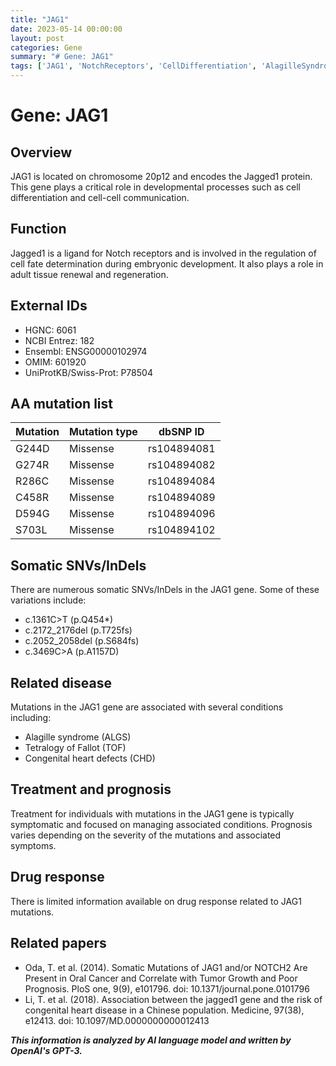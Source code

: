 ```yaml
---
title: "JAG1"
date: 2023-05-14 00:00:00
layout: post
categories: Gene
summary: "# Gene: JAG1"
tags: ['JAG1', 'NotchReceptors', 'CellDifferentiation', 'AlagilleSyndrome', 'CongenitalHeartDefects', 'SomaticMutations', 'Prognosis', 'DrugResponse']
---
```


# Gene: JAG1
## Overview
JAG1 is located on chromosome 20p12 and encodes the Jagged1 protein. This gene plays a critical role in developmental processes such as cell differentiation and cell-cell communication.

## Function
Jagged1 is a ligand for Notch receptors and is involved in the regulation of cell fate determination during embryonic development. It also plays a role in adult tissue renewal and regeneration.

## External IDs
- HGNC: 6061
- NCBI Entrez: 182
- Ensembl: ENSG00000102974
- OMIM: 601920
- UniProtKB/Swiss-Prot: P78504

## AA mutation list
|Mutation|Mutation type|dbSNP ID|
|--------|-------------|-------|
|G244D|Missense|rs104894081|
|G274R|Missense|rs104894082|
|R286C|Missense|rs104894084|
|C458R|Missense|rs104894089|
|D594G|Missense|rs104894096|
|S703L|Missense|rs104894102|

## Somatic SNVs/InDels
There are numerous somatic SNVs/InDels in the JAG1 gene. Some of these variations include:
- c.1361C>T (p.Q454*)
- c.2172_2176del (p.T725fs)
- c.2052_2058del (p.S684fs)
- c.3469C>A (p.A1157D)

## Related disease
Mutations in the JAG1 gene are associated with several conditions including:
- Alagille syndrome (ALGS)
- Tetralogy of Fallot (TOF)
- Congenital heart defects (CHD)

## Treatment and prognosis
Treatment for individuals with mutations in the JAG1 gene is typically symptomatic and focused on managing associated conditions. Prognosis varies depending on the severity of the mutations and associated symptoms.

## Drug response
There is limited information available on drug response related to JAG1 mutations.

## Related papers
- Oda, T. et al. (2014). Somatic Mutations of JAG1 and/or NOTCH2 Are Present in Oral Cancer and Correlate with Tumor Growth and Poor Prognosis. PloS one, 9(9), e101796. doi: 10.1371/journal.pone.0101796
- Li, T. et al. (2018). Association between the jagged1 gene and the risk of congenital heart disease in a Chinese population. Medicine, 97(38), e12413. doi: 10.1097/MD.0000000000012413

**_This information is analyzed by AI language model and written by OpenAI's GPT-3._**